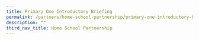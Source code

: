 ```yaml
---
title: Primary One Introductory Briefing
permalink: /partners/home-school-partnership/primary-one-introductory-briefing/
description: ""
third_nav_title: Home School Partnership
---
```


